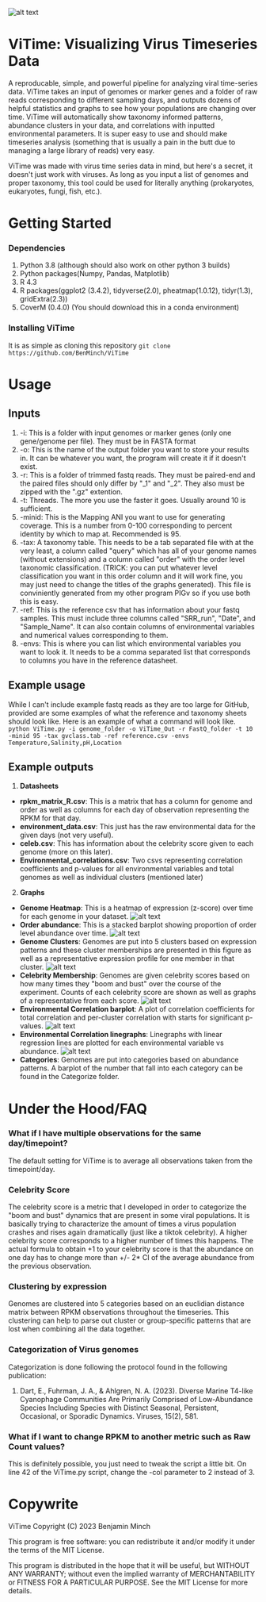 ![alt text](https://github.com/BenMinch/ViTime/blob/main/images/vitime.png)
# ViTime: Visualizing Virus Timeseries Data

A reproducable, simple, and powerful pipeline for analyzing viral time-series data. ViTime takes an input of genomes or marker genes and a folder of raw reads corresponding to different sampling days, and outputs dozens of helpful statistics and graphs to see how your populations are changing over time. ViTime will automatically show taxonomy informed patterns, abundance clusters in your data, and correlations with inputted environmental parameters. It is super easy to use and should make timeseries analysis (something that is usually a pain in the butt due to managing a large library of reads) very easy. 

ViTime was made with virus time series data in mind, but here's a secret, it doesn't just work with viruses. As long as you input a list of genomes and proper taxonomy, this tool could be used for literally anything (prokaryotes, eukaryotes, fungi, fish, etc.). 

# Getting Started

### Dependencies
1. Python 3.8  (although should also work on other python 3 builds)
2. Python packages(Numpy, Pandas, Matplotlib)
3. R 4.3
4. R packages(ggplot2 (3.4.2), tidyverse(2.0), pheatmap(1.0.12), tidyr(1.3), gridExtra(2.3))
5. CoverM (0.4.0) (You should download this in a conda environment)

### Installing ViTime

It is as simple as cloning this repository
`git clone https://github.com/BenMinch/ViTime`

# Usage

## Inputs
1. -i: This is a folder with input genomes or marker genes (only one gene/genome per file). They must be in FASTA format
2. -o: This is the name of the output folder you want to store your results in. It can be whatever you want, the program will create it if it doesn't exist.
3. -r: This is a folder of trimmed fastq reads. They must be paired-end and the paired files should only differ by "_1" and "_2". They also must be zipped with the ".gz" extention.
4. -t: Threads. The more you use the faster it goes. Usually around 10 is sufficient.
5. -minid: This is the Mapping ANI you want to use for generating coverage. This is a number from 0-100 corresponding to percent identity by which to map at. Recommended is 95.
6. -tax: A taxonomy table. This needs to be a tab separated file with at the very least, a column called "query" which has all of your genome names (without extensions) and a column called "order" with the order level taxonomic classification. (TRICK: you can put whatever level classification you want in this order column and it will work fine, you may just need to change the titles of the graphs generated). This file is conviniently generated from my other program PIGv so if you use both this is easy. 
7. -ref: This is the reference csv that has information about your fastq samples. This must include three columns called "SRR_run", "Date", and "Sample_Name". It can also contain columns of environmental variables and numerical values corresponding to them. 
8. -envs: This is where you can list which environmental variables you want to look it. It needs to be a comma separated list that corresponds to columns you have in the reference datasheet.

## Example usage
While I can't include example fastq reads as they are too large for GitHub, provided are some examples of what the reference and taxonomy sheets should look like. Here is an example of what a command will look like.
`python ViTime.py -i genome_folder -o ViTime_Out -r FastQ_folder -t 10 -minid 95 -tax gvclass.tab -ref reference.csv -envs Temperature,Salinity,pH,Location`

## Example outputs
1. **Datasheets**
* **rpkm_matrix_R.csv**: This is a matrix that has a column for genome and order as well as columns for each day of observation representing the RPKM for that day.
* **environment_data.csv**: This just has the raw environmental data for the given days (not very useful).
* **celeb.csv**: This has information about the celebrity score given to each genome (more on this later).
* **Environmental_correlations.csv**: Two csvs representing correlation coefficients and p-values for all environmental variables and total genomes as well as individual clusters (mentioned later)
2. **Graphs**
* **Genome Heatmap**: This is a heatmap of expression (z-score) over time for each genome in your dataset.
![alt text](https://github.com/BenMinch/ViTime/blob/main/images/Genome_heatmap.png)
* **Order abundance**: This is a stacked barplot showing proportion of order level abundance over time.
![alt text](https://github.com/BenMinch/ViTime/blob/main/images/Order_abundance_over_time.png)
* **Genome Clusters**: Genomes are put into 5 clusters based on expression patterns and these cluster memberships are presented in this figure as well as a representative expression profile for one member in that cluster. 
![alt text](https://github.com/BenMinch/ViTime/blob/main/images/Genome_cluster_membership.png)
* **Celebrity Membership**: Genomes are given celebrity scores based on how many times they "boom and bust" over the course of the experiment. Counts of each celebrity score are shown as well as graphs of a representative from each score.
 ![alt text](https://github.com/BenMinch/ViTime/blob/main/images/Celebrity_membership.png)
* **Environmental Correlation barplot**: A plot of correlation coefficients for total correlation and per-cluster correlation with starts for significant p-values. 
 ![alt text](https://github.com/BenMinch/ViTime/blob/main/images/Environmental_correlations_cluster.png)
* **Environmental Correlation linegraphs**: Linegraphs with linear regression lines are plotted for each environmental variable vs abundance.
 ![alt text](https://github.com/BenMinch/ViTime/blob/main/images/Environmental_correlations_total.png)
* **Categories**: Genomes are put into categories based on abundance patterns. A barplot of the number that fall into each category can be found in the Categorize folder.
# Under the Hood/FAQ

### What if I have multiple observations for the same day/timepoint?
The default setting for ViTime is to average all observations taken from the timepoint/day.

### Celebrity Score
The celebrity score is a metric that I developed in order to categorize the "boom and bust" dynamics that are present in some viral populations. It is basically trying to characterize the amount of times a virus population crashes and rises again dramatically (just like a tiktok celebrity). A higher celebrity score corresponds to a higher number of times this happens. The actual formula to obtain +1 to your celebrity score is that the abundance on one day has to change more than +/- 2* CI of the average abundance from the previous observation. 

### Clustering by expression
Genomes are clustered into 5 categories based on an euclidian distance matrix between RPKM observations throughout the timeseries. This clustering can help to parse out cluster or group-specific patterns that are lost when combining all the data together.

### Categorization of Virus genomes
Categorization is done following the protocol found in the following publication:

1. Dart, E., Fuhrman, J. A., & Ahlgren, N. A. (2023). Diverse Marine T4-like Cyanophage Communities Are Primarily Comprised of Low-Abundance Species Including Species with Distinct Seasonal, Persistent, Occasional, or Sporadic Dynamics. Viruses, 15(2), 581.

### What if I want to change RPKM to another metric such as Raw Count values?
This is definitely possible, you just need to tweak the script a little bit. On line 42 of the ViTime.py script, change the -col parameter to 2 instead of 3. 

# Copywrite
ViTime Copyright (C) 2023 Benjamin Minch

This program is free software: you can redistribute it and/or modify it under the terms of the MIT License.

This program is distributed in the hope that it will be useful, but WITHOUT ANY WARRANTY; without even the implied warranty of MERCHANTABILITY or FITNESS FOR A PARTICULAR PURPOSE. See the MIT License for more details.
